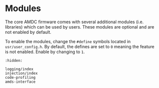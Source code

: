 # Modules

The core AMDC firmware comes with several additional modules (i.e. libraries) which can be used by users.
These modules are optional and are not enabled by default.

To enable the modules, change the `#define` symbols located in `usr/user_config.h`.
By default, the defines are set to `0` meaning the feature is not enabled.
Enable by changing to `1`.


```{toctree}
:hidden:

logging/index
injection/index
code-profiling
amds-interface
```